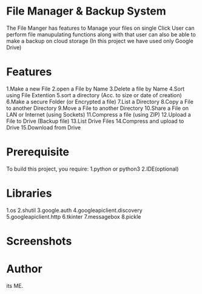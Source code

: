 # File Manager & Backup System
The File Manger has features to Manage your files on single Click User can perform file manupulating functions along with that user can also be able to make a backup on cloud storage (In this project we have used only Google Drive)

# Features
1.Make a new File
2.open a File by Name
3.Delete a file by Name
4.Sort using File Extention
5.sort a directory (Acc. to size or date of creation)
6.Make a secure Folder (or Encrypted a file)
7.List a Directory
8.Copy a File to another Directory
9.Move a File to another Directory
10.Share a File on LAN or Internet (using Sockets)
11.Compress a file (using ZIP)
12.Upload a File to Drive (Backup file)
13.List Drive Files
14.Compress and upload to Drive
15.Download from Drive

# Prerequisite
To build this project, you require:
1.python or python3
2.IDE(optional)

# Libraries
1.os
2.shutil
3.google.auth
4.googleapiclient.discovery
5.googleapiclient.http
6.tkinter
7.messagebox
8.pickle

# Screenshots

# Author
its ME.

